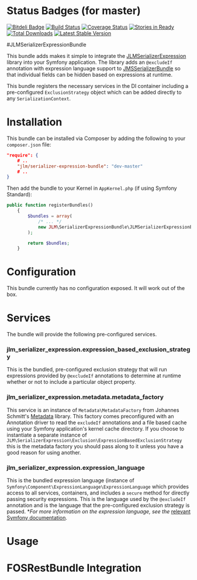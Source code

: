 

# Status Badges (for master)

[![Bitdeli Badge](https://d2weczhvl823v0.cloudfront.net/jmcclell/jlmawsbundle/trend.png)](https://bitdeli.com/free "Bitdeli Badge")
[![Build Status](https://travis-ci.org/jmcclell/JLMAwsBundle.png?branch=master)](https://travis-ci.org/jmcclell/JLMAwsBundle)
[![Coverage Status](https://coveralls.io/repos/jmcclell/JLMAwsBundle/badge.png?branch=master)](https://coveralls.io/r/jmcclell/JLMAwsBundle?branch=master)
[![Stories in Ready](https://badge.waffle.io/jmcclell/JLMAwsBundle.png?label=ready)](https://waffle.io/jmcclell/JLMAwsBundle)
[![Total Downloads](https://poser.pugx.org/jlm/aws-bundle/downloads.png)](https://packagist.org/packages/jlm/aws-bundle)
[![Latest Stable Version](https://poser.pugx.org/jlm/aws-bundle/v/stable.png)](https://packagist.org/packages/jlm/aws-bundle)

#JLMSerializerExpressionBundle

This bundle adds makes it simple to integrate the [JLMSerializerExpression](http://github.com/jmcclell/JLMSerializerExpression) library into your Symfony application. The library adds an `@excludeIf` annotation with expression language support to [JMSSerializerBundle](https://github.com/schmittjoh/JMSSerializerBundle) so that individual fields can be hidden based on expressions at runtime.

This bundle registers the necessary services in the DI container including a pre-configured `ExclusionStrategy` object which can be added directly to any `SerializationContext`.

# Installation

This bundle can be installed via Composer by adding the following to your ```composer.json``` file:

```json
"require": {
    # ..
    "jlm/serializer-expression-bundle": "dev-master"
    # ..
}
```

Then add the bundle to your Kernel in ```AppKernel.php``` (if using Symfony Standard):

```php
public function registerBundles()
    {
        $bundles = array(
            /* ... */
            new JLM\SerializerExpressionBundle\JLMSerializerExpressionBundle(),
        );

        return $bundles;
    }
```

# Configuration

This bundle currently has no configuration exposed. It will work out of the box.

# Services

The bundle will provide the following pre-configured services.

### jlm_serializer_expression.expression_based_exclusion_strategy
This is the bundled, pre-configured exclusion strategy that will run expressions provided by `@excludeIf` annotations to determine at runtime whether or not to include a particular object property.
### jlm_serializer_expression.metadata.metadata_factory
This service is an instance of  `Metadata\MetadataFactory` from Johannes Schmitt's [Metadata](http://github.com/schmittjoh/Metadata) library. This factory comes preconfigured with an Annotation driver to read the `excludeIf` annotations and a file based cache using your Symfony application's kernel cache directory. If you choose to instantiate a separate instance of `JLM\SerializerExpression\Exclusion\ExpressionBasedExclusionStrategy` this is the metadata factory you should pass along to it unless you have a good reason for using another.

### jlm_serializer_expression.expression_language
This is the bundled expression language (instance of `Symfony\Component\ExpressionLanguage\ExpressionLanguage` which provides access to all services, containers, and includes a `secure` method for directly passing security expressions. This is the language used by the `@excludeIf` annotation and is the language that the pre-configured exclusion strategy is passed. **For more information on the expression language, see the* [relevant Symfony documentation](http://symfony.com/doc/current/components/expression_language/index.html).



# Usage

# FOSRestBundle Integration


